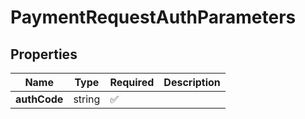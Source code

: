 # PaymentRequestAuthParameters



## Properties

| Name | Type | Required | Description |
| ------------ | ------------- | ------------- | ------------- |
| **authCode** | string | ✅ |  |


